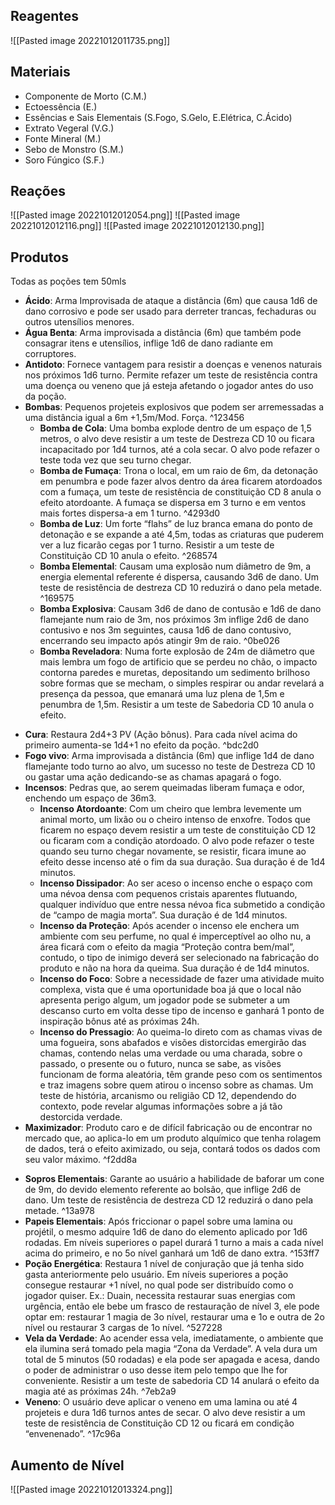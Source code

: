 
## Reagentes
![[Pasted image 20221012011735.png]]


## Materiais

 - Componente de Morto (C.M.)
 - Ectoessência (E.)
 - Essências e Sais Elementais (S.Fogo, S.Gelo, E.Elétrica, C.Ácido)
 - Extrato Vegeral (V.G.)
 - Fonte Mineral (M.)
 - Sebo de Monstro (S.M.)
 - Soro Fúngico (S.F.)


## Reações

![[Pasted image 20221012012054.png]]
![[Pasted image 20221012012116.png]]
![[Pasted image 20221012012130.png]]


## Produtos

Todas as poções tem 50mls

- **Ácido**: Arma Improvisada de ataque a distância (6m) que causa 1d6 de dano corrosivo e pode ser usado para derreter trancas, fechaduras ou outros utensílios menores.
- **Água Benta**: Arma improvisada a distância (6m) que também pode consagrar itens e utensílios, inflige 1d6 de dano radiante em corruptores.
- **Antidoto**: Fornece vantagem para resistir a doenças e venenos naturais nos próximos 1d6 turno. Permite  refazer um teste de resistência contra uma doença ou veneno que já esteja afetando o jogador antes do uso da poção.
- **Bombas**: Pequenos projeteis explosivos que podem ser arremessadas a uma distância igual a 6m +1,5m/Mod. Força. ^123456
	- **Bomba de Cola**: Uma bomba explode dentro de um espaço de 1,5 metros, o alvo deve resistir a um teste de Destreza CD 10 ou ficara incapacitado por 1d4 turnos, até a cola secar. O alvo pode refazer o teste toda vez que seu turno chegar. 
	- **Bomba de Fumaça**: Trona o local, em um raio de 6m, da detonação em penumbra e pode fazer alvos dentro da área ficarem atordoados com a fumaça, um teste de resistência de constituição CD 8 anula o efeito atordoante. A fumaça se dispersa em 3 turno e em ventos mais fortes dispersa-a em 1 turno. ^4293d0
	-  **Bomba de Luz**: Um forte “flahs” de 	luz branca emana do ponto de 	detonação e se expande a até 4,5m, todas as criaturas que puderem ver a luz ficarão cegas por 1 turno. Resistir a um teste de Constituição CD 10 anula o efeito. ^268574
	- **Bomba Elemental**: Causam uma explosão num diâmetro de 9m, a energia elemental referente é dispersa, causando 3d6 de dano. Um teste de resistência de destreza CD 10 reduzirá o dano pela metade.  ^169575
	* **Bomba Explosiva**: Causam 3d6 de dano de contusão e 1d6 de dano flamejante num raio de 3m, nos próximos 3m inflige 2d6 de dano contusivo e nos 3m seguintes, causa 1d6 de dano contusivo, encerrando seu impacto após atingir 9m de raio.  ^0be026
	* **Bomba Reveladora**: Numa forte explosão de 24m de diâmetro que mais lembra um fogo de artificio que se perdeu no chão, o impacto contorna paredes e muretas, depositando um sedimento brilhoso sobre formas que se mecham, o simples respirar ou andar revelará a presença da pessoa, que emanará uma luz plena de 1,5m e penumbra de 1,5m. Resistir a um teste de Sabedoria CD 10 anula o efeito.
* **Cura**: Restaura 2d4+3 PV (Ação bônus). Para cada nível acima do primeiro aumenta-se 1d4+1 no efeito da poção. ^bdc2d0
* **Fogo vivo**: Arma improvisada a distância (6m) que inflige 1d4 de dano flamejante todo turno ao alvo, um sucesso no teste de Destreza CD 10 ou gastar uma ação dedicando-se as chamas apagará o fogo.
* **Incensos**: Pedras que, ao serem queimadas liberam fumaça e odor, enchendo um espaço de 36m3.
	* **Incenso Atordoante**: Com um cheiro que lembra levemente um animal morto, um lixão ou o cheiro intenso de enxofre. Todos que ficarem no espaço devem resistir a um teste de  constituição CD 12 ou ficaram com a condição atordoado. O alvo pode refazer o teste quando seu turno chegar novamente, se resistir, ficara imune ao efeito desse incenso até o fim da sua duração. Sua duração é de 1d4 minutos.
	* **Incenso Dissipador**: Ao ser aceso o incenso enche o espaço com uma névoa densa com pequenos cristais aparentes flutuando, qualquer indivíduo que entre nessa névoa fica submetido a condição de “campo de magia morta”. Sua duração é de 1d4 minutos.
	* **Incenso da Proteção**: Após acender o incenso ele enchera um ambiente com seu perfume, no qual é imperceptível ao olho nu, a área ficará com o efeito da magia “Proteção contra bem/mal”, contudo, o tipo de inimigo deverá ser selecionado na fabricação do produto e não na hora da queima. Sua duração é de 1d4 minutos.
	* **Incenso do Foco**: Sobre a necessidade de fazer uma atividade muito complexa, vista que é uma oportunidade boa já que o local não apresenta perigo algum, um jogador pode se submeter a um descanso curto em volta desse tipo de incenso e ganhará 1 ponto de inspiração bônus até as próximas 24h.
	* **Incenso do Pressagio**: Ao queima-lo direto com as chamas vivas de uma fogueira, sons abafados e visões distorcidas emergirão das chamas, contendo nelas uma verdade ou uma charada, sobre o passado, o presente ou o futuro, nunca se sabe, as visões funcionam de forma aleatória, têm grande peso com os sentimentos e traz imagens sobre quem atirou o incenso sobre as chamas. Um teste de história, arcanismo ou religião CD 12, dependendo do contexto, pode revelar algumas informações sobre a já tão destorcida verdade.
* **Maximizador**: Produto caro e de difícil fabricação ou de encontrar no mercado que, ao aplica-lo em um produto alquímico que tenha rolagem de dados, terá o efeito aximizado, ou seja, contará todos os dados com seu valor máximo. ^f2dd8a
- **Sopros Elementais**: Garante ao usuário a habilidade de baforar um cone de 9m, do devido elemento referente ao bolsão, que inflige 2d6 de dano. Um teste de resistência de destreza CD 12 reduzirá o dano pela metade. ^13a978
- **Papeis Elementais**: Após friccionar o papel sobre uma lamina ou projétil, o mesmo adquire 1d6 de dano do elemento aplicado por 1d6 rodadas. Em níveis superiores o papel durará 1 turno a mais a cada nível acima do primeiro, e no 5o nível ganhará um 1d6 de dano extra. ^153ff7
- **Poção Energética**: Restaura 1 nível de conjuração que já tenha sido gasta anteriormente pelo usuário. Em níveis superiores a poção consegue restaurar +1 nível, no qual pode ser distribuído como o jogador quiser. Ex.: Duain, necessita restaurar suas energias com urgência, então ele bebe um frasco de restauração de nível 3, ele pode optar em: restaurar 1 magia de 3o nível, restaurar uma e 1o e outra de 2o nível ou restaurar 3 cargas de 1o nível.  ^527228
- **Vela da Verdade**: Ao acender essa vela, imediatamente, o ambiente que ela ilumina será tomado pela magia “Zona da Verdade”. A vela dura um total de 5 minutos (50 rodadas) e ela pode ser apagada e acesa, dando o poder de administrar o uso desse item pelo tempo que lhe for conveniente. Resistir a um teste de sabedoria CD 14 anulará o efeito da magia até as próximas 24h.  ^7eb2a9
- **Veneno**: O usuário deve aplicar o veneno em uma lamina ou até 4 projeteis e dura 1d6 turnos antes de secar. O alvo deve resistir a um teste de resistência de Constituição CD 12 ou ficará em condição “envenenado”. ^17c96a



## Aumento de Nível

![[Pasted image 20221012013324.png]]